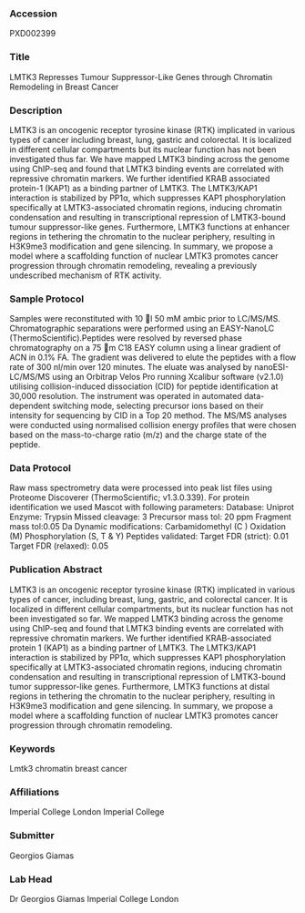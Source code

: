 ### Accession
PXD002399

### Title
LMTK3 Represses Tumour Suppressor-Like Genes through Chromatin Remodeling in Breast Cancer

### Description
LMTK3 is an oncogenic receptor tyrosine kinase (RTK) implicated in various types of cancer including breast, lung, gastric and colorectal. It is localized in different cellular compartments but its nuclear function has not been investigated thus far. We have mapped LMTK3 binding across the genome using ChIP-seq and found that LMTK3 binding events are correlated with repressive chromatin markers. We further identified KRAB associated protein-1 (KAP1) as a binding partner of LMTK3. The LMTK3/KAP1 interaction is stabilized by PP1α, which suppresses KAP1 phosphorylation specifically at LMTK3-associated chromatin regions, inducing chromatin condensation and resulting in transcriptional repression of LMTK3-bound tumour suppressor-like genes. Furthermore, LMTK3 functions at enhancer regions in tethering the chromatin to the nuclear periphery, resulting in H3K9me3 modification and gene silencing. In summary, we propose a model where a scaffolding function of nuclear LMTK3 promotes cancer progression through chromatin remodeling, revealing a previously undescribed mechanism of RTK activity.

### Sample Protocol
Samples were reconstituted with 10 l 50 mM ambic prior to LC/MS/MS. Chromatographic separations were performed using an EASY-NanoLC (ThermoScientific).Peptides were resolved by reversed phase chromatography on a 75 m C18 EASY column using a linear gradient of ACN in 0.1% FA. The gradient was delivered to elute the peptides with a flow rate of 300 nl/min over 120 minutes. The eluate was analysed by nanoESI-LC/MS/MS using an Orbitrap Velos Pro running Xcalibur software (v2.1.0) utilising collision-induced dissociation (CID) for peptide identification at 30,000 resolution. The instrument was operated in automated data-dependent switching mode, selecting precursor ions based on their intensity for sequencing by CID in a Top 20 method. The MS/MS analyses were conducted using normalised collision energy profiles that were chosen based on the mass-to-charge ratio (m/z) and the charge state of the peptide.

### Data Protocol
Raw mass spectrometry data were processed into peak list files using Proteome Discoverer (ThermoScientific; v1.3.0.339). For protein identification we used Mascot with following parameters:  Database:    Uniprot Enzyme:        Trypsin Missed cleavage: 3 Precursor mass tol: 20 ppm Fragment mass tol:0.05 Da Dynamic modifications: Carbamidomethyl (C ) Oxidation (M) Phosphorylation (S, T & Y)  Peptides validated:  Target FDR (strict): 0.01 Target FDR (relaxed): 0.05

### Publication Abstract
LMTK3 is an oncogenic receptor tyrosine kinase (RTK) implicated in various types of cancer, including breast, lung, gastric, and colorectal cancer. It is localized in different cellular compartments, but its nuclear function has not been investigated so far. We mapped LMTK3 binding across the genome using ChIP-seq and found that LMTK3 binding events are correlated with repressive chromatin markers. We further identified KRAB-associated protein 1 (KAP1) as a binding partner of LMTK3. The LMTK3/KAP1 interaction is stabilized by PP1&#x3b1;, which suppresses KAP1 phosphorylation specifically at LMTK3-associated chromatin regions, inducing chromatin condensation and resulting in transcriptional repression of LMTK3-bound tumor suppressor-like genes. Furthermore, LMTK3 functions at distal regions in tethering the chromatin to the nuclear periphery, resulting in H3K9me3 modification and gene silencing. In summary, we propose a model where a scaffolding function of nuclear LMTK3 promotes cancer progression through chromatin remodeling.

### Keywords
Lmtk3 chromatin breast cancer

### Affiliations
Imperial College London
Imperial College

### Submitter
Georgios Giamas

### Lab Head
Dr Georgios Giamas
Imperial College London


